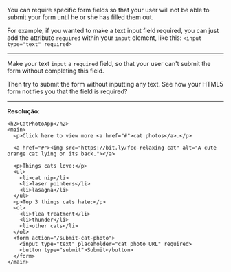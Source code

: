 You can require specific form fields so that your user will not be able to submit your form until he or she has filled them out.

For example, if you wanted to make a text input field required, you can just add the attribute `required` within your `input` element, like this: `<input type="text" required>`

---
Make your text `input` a `required` field, so that your user can't submit the form without completing this field.

Then try to submit the form without inputting any text. See how your HTML5 form notifies you that the field is required?

---
**Resolução**:
```
<h2>CatPhotoApp</h2>
<main>
  <p>Click here to view more <a href="#">cat photos</a>.</p>
  
  <a href="#"><img src="https://bit.ly/fcc-relaxing-cat" alt="A cute orange cat lying on its back."></a>
  
  <p>Things cats love:</p>
  <ul>
    <li>cat nip</li>
    <li>laser pointers</li>
    <li>lasagna</li>
  </ul>
  <p>Top 3 things cats hate:</p>
  <ol>
    <li>flea treatment</li>
    <li>thunder</li>
    <li>other cats</li>
  </ol>
  <form action="/submit-cat-photo">
    <input type="text" placeholder="cat photo URL" required>
    <button type="submit">Submit</button>
  </form>
</main>
```